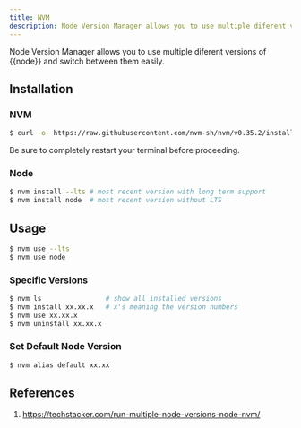 ```yaml
---
title: NVM
description: Node Version Manager allows you to use multiple diferent versions of node and switch between them easily.
---
```


Node Version Manager allows you to use multiple diferent versions of {{node}} and switch between them easily.

## Installation

### NVM

```bash
$ curl -o- https://raw.githubusercontent.com/nvm-sh/nvm/v0.35.2/install.sh | bash
```

Be sure to completely restart your terminal before proceeding.

### Node

```bash
$ nvm install --lts # most recent version with long term support
$ nvm install node  # most recent version without LTS
```

## Usage

```bash
$ nvm use --lts
$ nvm use node
```

### Specific Versions

```bash
$ nvm ls                # show all installed versions
$ nvm install xx.xx.x   # x's meaning the version numbers
$ nvm use xx.xx.x
$ nvm uninstall xx.xx.x
```

### Set Default Node Version

```bash
$ nvm alias default xx.xx
```

## References

1. https://techstacker.com/run-multiple-node-versions-node-nvm/
